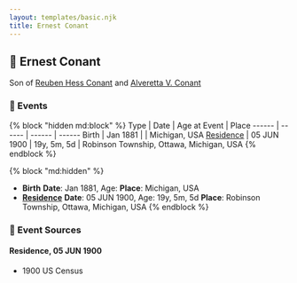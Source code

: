```yaml
---
layout: templates/basic.njk
title: Ernest Conant
---
```

## 🔵 Ernest Conant

Son of [Reuben Hess Conant](/people/3/37326838) and [Alveretta V. Conant](/people/6/60109856)

### 📆 Events

{% block "hidden md:block" %}
Type | Date | Age at Event | Place
------ | ------ | ------ | ------
Birth | Jan 1881 |  | Michigan, USA
[Residence](#event-event-0) | 05 JUN 1900 | 19y, 5m, 5d | Robinson Township, Ottawa, Michigan, USA
{% endblock %}

{% block "md:hidden" %}
- **Birth**
**Date**: Jan 1881, Age:
**Place**: Michigan, USA
- **[Residence](#event-event-0)**
**Date**: 05 JUN 1900, Age: 19y, 5m, 5d
**Place**: Robinson Township, Ottawa, Michigan, USA
{% endblock %}

### 📰 Event Sources

#### <a id="event-event-0"></a> Residence, 05 JUN 1900
* 1900 US Census
